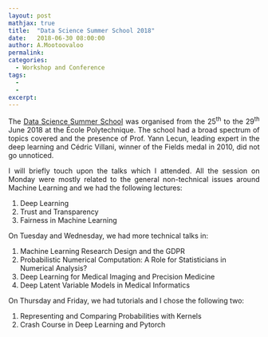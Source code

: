 ```yaml
---
layout: post
mathjax: true
title:  "Data Science Summer School 2018"
date:   2018-06-30 08:00:00
author: A.Mootoovaloo
permalink:
categories:
  - Workshop and Conference 
tags:
  - 
  -
excerpt:
---
```



<p align="justify">The <a href="https://2018.ds3-datascience-polytechnique.fr/">Data Science Summer School</a> was organised from the 25<sup>th</sup> to the 29<sup>th</sup> June 2018 at the École Polytechnique. The school had a broad spectrum of topics covered and the presence of Prof. Yann Lecun, leading expert in the deep learning and Cédric Villani, winner of the Fields medal in 2010, did not go unnoticed.</p>

<p align="justify">I will briefly touch upon the talks which I attended. All the session on Monday were mostly related to the general non-technical issues around Machine Learning and we had the following lectures:</p>

<ol type="1">

<li>
Deep Learning
</li>
<li>
Trust and Transparency
</li>
<li>
Fairness in Machine Learning
</li>
</ol>

<p align="justify">On Tuesday and Wednesday, we had more technical talks in:</p>

<ol type="1">
<li>
Machine Learning Research Design and the GDPR
</li>
<li>
Probabilistic Numerical Computation: A Role for Statisticians in Numerical Analysis?
</li>
<li>
Deep Learning for Medical Imaging and Precision Medicine
</li>
<li>
Deep Latent Variable Models in Medical Informatics
</li>
</ol>

<p align="justify">On Thursday and Friday, we had tutorials and I chose the following two:</p>
<ol type="1">
<li>
Representing and Comparing Probabilities with Kernels
</li>
<li>
Crash Course in Deep Learning and Pytorch
</li>
</ol>